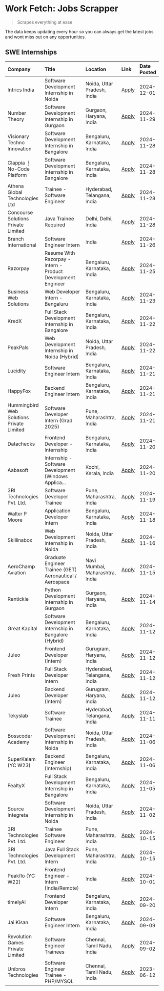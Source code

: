 # Work Fetch: Jobs Scrapper
> Scrapes everything at ease

The data keeps updating every hour so you can always get the latest jobs and wont miss out on any opportunities.

## SWE Internships
<!--START_SECTION:workfetch-->
| Company                                   | Title                                                        | Location                        | Link                                                                                                                                                                                                                                            | Date Posted   |
|:------------------------------------------|:-------------------------------------------------------------|:--------------------------------|:------------------------------------------------------------------------------------------------------------------------------------------------------------------------------------------------------------------------------------------------|:--------------|
| Intrics India                             | Software Development Internship in Noida                     | Noida, Uttar Pradesh, India     | [Apply](https://in.linkedin.com/jobs/view/software-development-internship-in-noida-at-intrics-india-4088621201?position=34&pageNum=0&refId=kx1PqDg2g%2BRQljOMLtMcWQ%3D%3D&trackingId=JaIInmwAx8dQBDz2ivE9JQ%3D%3D)                              | 2024-12-01    |
| Number Theory                             | Software Development Internship in Gurgaon                   | Gurgaon, Haryana, India         | [Apply](https://in.linkedin.com/jobs/view/software-development-internship-in-gurgaon-at-number-theory-4087550503?position=29&pageNum=0&refId=kx1PqDg2g%2BRQljOMLtMcWQ%3D%3D&trackingId=kJksvZJ2An8zzd2k5HHczw%3D%3D)                            | 2024-11-29    |
| Visionary Techno Innovation               | Software Development Internship in Bangalore                 | Bengaluru, Karnataka, India     | [Apply](https://in.linkedin.com/jobs/view/software-development-internship-in-bangalore-at-visionary-techno-innovation-4086916247?position=10&pageNum=0&refId=kx1PqDg2g%2BRQljOMLtMcWQ%3D%3D&trackingId=KGwo6kUfCTBYZOm2ZSpFgQ%3D%3D)            | 2024-11-28    |
| Clappia ⢸ No-Code Platform                | Software Development Internship in Bangalore                 | Bengaluru, Karnataka, India     | [Apply](https://in.linkedin.com/jobs/view/software-development-internship-in-bangalore-at-clappia-%E2%A2%B8-no-code-platform-4086916232?position=22&pageNum=0&refId=kx1PqDg2g%2BRQljOMLtMcWQ%3D%3D&trackingId=PTX%2FnjSlCXKPRWvQonHG%2Bg%3D%3D) | 2024-11-28    |
| Athena Global Technologies Ltd            | Trainee - Software Engineer                                  | Hyderabad, Telangana, India     | [Apply](https://in.linkedin.com/jobs/view/trainee-software-engineer-at-athena-global-technologies-ltd-4087205108?position=32&pageNum=0&refId=kx1PqDg2g%2BRQljOMLtMcWQ%3D%3D&trackingId=xo8bajBja1AIRbVcn9KslQ%3D%3D)                            | 2024-11-28    |
| Concourse Solutions Private Limited       | Java Trainee Required                                        | Delhi, Delhi, India             | [Apply](https://in.linkedin.com/jobs/view/java-trainee-required-at-concourse-solutions-private-limited-4087289970?position=35&pageNum=0&refId=kx1PqDg2g%2BRQljOMLtMcWQ%3D%3D&trackingId=lTcKOWlBj3MKfBDjjfa4Ag%3D%3D)                           | 2024-11-28    |
| Branch International                      | Software Engineer Intern                                     | India                           | [Apply](https://in.linkedin.com/jobs/view/software-engineer-intern-at-branch-international-4054425650?position=43&pageNum=0&refId=kx1PqDg2g%2BRQljOMLtMcWQ%3D%3D&trackingId=MWda7%2FW42%2BHqTBgOAnvGIw%3D%3D)                                   | 2024-11-26    |
| Razorpay                                  | Resume With Razorpay - Intern - Product Development Engineer | Bengaluru, Karnataka, India     | [Apply](https://in.linkedin.com/jobs/view/resume-with-razorpay-intern-product-development-engineer-at-razorpay-4082644771?position=39&pageNum=0&refId=kx1PqDg2g%2BRQljOMLtMcWQ%3D%3D&trackingId=5JHHADkn9gA3foxRknUTjw%3D%3D)                   | 2024-11-25    |
| Business Web Solutions                    | Web Developer Intern - Bengaluru                             | Bengaluru, Karnataka, India     | [Apply](https://in.linkedin.com/jobs/view/web-developer-intern-bengaluru-at-business-web-solutions-4081769308?position=55&pageNum=0&refId=kx1PqDg2g%2BRQljOMLtMcWQ%3D%3D&trackingId=WV%2FrkQtpwAZOXQrN8Wh05A%3D%3D)                             | 2024-11-23    |
| KredX                                     | Full Stack Development Internship in Bangalore               | Bengaluru, Karnataka, India     | [Apply](https://in.linkedin.com/jobs/view/full-stack-development-internship-in-bangalore-at-kredx-4082021747?position=24&pageNum=0&refId=kx1PqDg2g%2BRQljOMLtMcWQ%3D%3D&trackingId=w2wcfWGvgO71RloYILr7dQ%3D%3D)                                | 2024-11-22    |
| PeakPals                                  | Web Development Internship in Noida (Hybrid)                 | Noida, Uttar Pradesh, India     | [Apply](https://in.linkedin.com/jobs/view/web-development-internship-in-noida-hybrid-at-peakpals-4082025102?position=53&pageNum=0&refId=kx1PqDg2g%2BRQljOMLtMcWQ%3D%3D&trackingId=iuIV%2B902v01vLr4aYgCC%2FQ%3D%3D)                             | 2024-11-22    |
| Lucidity                                  | Software Engineer Intern                                     | Bengaluru, Karnataka, India     | [Apply](https://in.linkedin.com/jobs/view/software-engineer-intern-at-lucidity-4081805788?position=14&pageNum=0&refId=kx1PqDg2g%2BRQljOMLtMcWQ%3D%3D&trackingId=5c1j5PL3j7a5gSfKgof4Xg%3D%3D)                                                   | 2024-11-21    |
| HappyFox                                  | Backend Engineer Intern                                      | Bengaluru, Karnataka, India     | [Apply](https://in.linkedin.com/jobs/view/backend-engineer-intern-at-happyfox-4079265240?position=49&pageNum=0&refId=kx1PqDg2g%2BRQljOMLtMcWQ%3D%3D&trackingId=99W6NUGthi1etJtwdT54tA%3D%3D)                                                    | 2024-11-21    |
| Hummingbird Web Solutions Private Limited | Software Developer Intern (Grad 2025)                        | Pune, Maharashtra, India        | [Apply](https://in.linkedin.com/jobs/view/software-developer-intern-grad-2025-at-hummingbird-web-solutions-private-limited-4079796998?position=59&pageNum=0&refId=kx1PqDg2g%2BRQljOMLtMcWQ%3D%3D&trackingId=pVSqtg17FN%2BdAekIJUzHRA%3D%3D)     | 2024-11-21    |
| Datachecks                                | Frontend Developer - Internship                              | Bengaluru, Karnataka, India     | [Apply](https://in.linkedin.com/jobs/view/frontend-developer-internship-at-datachecks-4078365869?position=40&pageNum=0&refId=kx1PqDg2g%2BRQljOMLtMcWQ%3D%3D&trackingId=f7Z7jlBao%2BOAnHpZeYN2SA%3D%3D)                                          | 2024-11-20    |
| Aabasoft                                  | Internship - Software Development (Windows Applica...        | Kochi, Kerala, India            | [Apply](https://in.linkedin.com/jobs/view/internship-software-development-windows-applica-at-aabasoft-4080986188?position=52&pageNum=0&refId=kx1PqDg2g%2BRQljOMLtMcWQ%3D%3D&trackingId=%2FAIkAEPYBsSGqYByi8A4DQ%3D%3D)                          | 2024-11-20    |
| 3RI Technologies Pvt. Ltd.                | Software Developer Trainee                                   | Pune, Maharashtra, India        | [Apply](https://in.linkedin.com/jobs/view/software-developer-trainee-at-3ri-technologies-pvt-ltd-4080283578?position=26&pageNum=0&refId=kx1PqDg2g%2BRQljOMLtMcWQ%3D%3D&trackingId=ooAkf0zhL9VRJ9xiw3OV0A%3D%3D)                                 | 2024-11-19    |
| Walter P Moore                            | Application Developer Intern                                 | Bengaluru, Karnataka, India     | [Apply](https://in.linkedin.com/jobs/view/application-developer-intern-at-walter-p-moore-4077126811?position=21&pageNum=0&refId=kx1PqDg2g%2BRQljOMLtMcWQ%3D%3D&trackingId=RbIlZrESxYZAu4zkz4mVjQ%3D%3D)                                         | 2024-11-18    |
| Skillinabox                               | Web Development Internship in Noida                          | Noida, Uttar Pradesh, India     | [Apply](https://in.linkedin.com/jobs/view/web-development-internship-in-noida-at-skillinabox-4077783016?position=20&pageNum=0&refId=kx1PqDg2g%2BRQljOMLtMcWQ%3D%3D&trackingId=x%2BY48VCNzq1iqcdNeVrQHg%3D%3D)                                   | 2024-11-16    |
| AeroChamp Aviation                        | Graduate Engineer Trainee (GET) Aeronautical / Aerospace     | Navi Mumbai, Maharashtra, India | [Apply](https://in.linkedin.com/jobs/view/graduate-engineer-trainee-get-aeronautical-aerospace-at-aerochamp-aviation-4075807848?position=41&pageNum=0&refId=kx1PqDg2g%2BRQljOMLtMcWQ%3D%3D&trackingId=ejh5p5Brl%2FdOquTguVpubw%3D%3D)           | 2024-11-15    |
| Rentickle                                 | Python Development Internship in Gurgaon                     | Gurgaon, Haryana, India         | [Apply](https://in.linkedin.com/jobs/view/python-development-internship-in-gurgaon-at-rentickle-4075922770?position=19&pageNum=0&refId=kx1PqDg2g%2BRQljOMLtMcWQ%3D%3D&trackingId=csbYQte1CeDvdlqeY4FIww%3D%3D)                                  | 2024-11-14    |
| Great Kapital                             | Software Development Internship in Bangalore (Hybrid)        | Bengaluru, Karnataka, India     | [Apply](https://in.linkedin.com/jobs/view/software-development-internship-in-bangalore-hybrid-at-great-kapital-4074322094?position=23&pageNum=0&refId=kx1PqDg2g%2BRQljOMLtMcWQ%3D%3D&trackingId=HQHVPOhiq5Q0YvtcPgZREQ%3D%3D)                   | 2024-11-12    |
| Juleo                                     | Frontend Developer (Intern)                                  | Gurugram, Haryana, India        | [Apply](https://in.linkedin.com/jobs/view/frontend-developer-intern-at-juleo-4072443159?position=30&pageNum=0&refId=kx1PqDg2g%2BRQljOMLtMcWQ%3D%3D&trackingId=UOESPAkMhY4IAgr5D6xOkg%3D%3D)                                                     | 2024-11-12    |
| Fresh Prints                              | Full Stack Developer Intern                                  | Hyderabad, Telangana, India     | [Apply](https://in.linkedin.com/jobs/view/full-stack-developer-intern-at-fresh-prints-4074759619?position=36&pageNum=0&refId=kx1PqDg2g%2BRQljOMLtMcWQ%3D%3D&trackingId=lsi6pT1ieqJjVjDjS0uNAA%3D%3D)                                            | 2024-11-12    |
| Juleo                                     | Backend Developer (Intern)                                   | Gurugram, Haryana, India        | [Apply](https://in.linkedin.com/jobs/view/backend-developer-intern-at-juleo-4072437848?position=50&pageNum=0&refId=kx1PqDg2g%2BRQljOMLtMcWQ%3D%3D&trackingId=%2B1vn7nau5lT7P9Gn9%2F%2Fe2Q%3D%3D)                                                | 2024-11-12    |
| Tekyslab                                  | Software Trainee                                             | Hyderabad, Telangana, India     | [Apply](https://in.linkedin.com/jobs/view/software-trainee-at-tekyslab-4074128169?position=47&pageNum=0&refId=kx1PqDg2g%2BRQljOMLtMcWQ%3D%3D&trackingId=ws2%2Bam2EH2bYoKD4RNLsGw%3D%3D)                                                         | 2024-11-11    |
| Bosscoder Academy                         | Software Development Internship in Noida                     | Noida, Uttar Pradesh, India     | [Apply](https://in.linkedin.com/jobs/view/software-development-internship-in-noida-at-bosscoder-academy-4070090866?position=8&pageNum=0&refId=kx1PqDg2g%2BRQljOMLtMcWQ%3D%3D&trackingId=h0IWh0p7Do5CL6eIXLuZFg%3D%3D)                           | 2024-11-06    |
| SuperKalam (YC W23)                       | Backend Engineer (Internship)                                | Bengaluru, Karnataka, India     | [Apply](https://in.linkedin.com/jobs/view/backend-engineer-internship-at-superkalam-yc-w23-4069134451?position=28&pageNum=0&refId=kx1PqDg2g%2BRQljOMLtMcWQ%3D%3D&trackingId=fT6RoJ9ERj6nwep%2F2Fj09g%3D%3D)                                     | 2024-11-06    |
| FealtyX                                   | Full Stack Development Internship in Bangalore               | Bengaluru, Karnataka, India     | [Apply](https://in.linkedin.com/jobs/view/full-stack-development-internship-in-bangalore-at-fealtyx-4067118640?position=42&pageNum=0&refId=kx1PqDg2g%2BRQljOMLtMcWQ%3D%3D&trackingId=SQhV4GiVxCIdXqIgL2ai2g%3D%3D)                              | 2024-11-05    |
| Source Integreta                          | Software Development Internship in Noida                     | Noida, Uttar Pradesh, India     | [Apply](https://in.linkedin.com/jobs/view/software-development-internship-in-noida-at-source-integreta-4066120527?position=13&pageNum=0&refId=kx1PqDg2g%2BRQljOMLtMcWQ%3D%3D&trackingId=4y9uDO%2FSffKgsZF8LwTtjA%3D%3D)                         | 2024-11-02    |
| 3RI Technologies Pvt. Ltd.                | Trainee Software Engineer                                    | Pune, Maharashtra, India        | [Apply](https://in.linkedin.com/jobs/view/trainee-software-engineer-at-3ri-technologies-pvt-ltd-4048233384?position=38&pageNum=0&refId=kx1PqDg2g%2BRQljOMLtMcWQ%3D%3D&trackingId=y%2Boqf3mKuDNvgn7XGVbITA%3D%3D)                                | 2024-10-15    |
| 3RI Technologies Pvt. Ltd.                | Java Full Stack Development Intern                           | Pune, Maharashtra, India        | [Apply](https://in.linkedin.com/jobs/view/java-full-stack-development-intern-at-3ri-technologies-pvt-ltd-4048231995?position=48&pageNum=0&refId=kx1PqDg2g%2BRQljOMLtMcWQ%3D%3D&trackingId=nMunRJ3rMbRc7%2F6oJGiPWA%3D%3D)                       | 2024-10-15    |
| Peakflo (YC W22)                          | Frontend Engineer - Intern (India/Remote)                    | India                           | [Apply](https://in.linkedin.com/jobs/view/frontend-engineer-intern-india-remote-at-peakflo-yc-w22-4037729755?position=5&pageNum=0&refId=kx1PqDg2g%2BRQljOMLtMcWQ%3D%3D&trackingId=afWJ69boGVYJp88%2FUlYRvQ%3D%3D)                               | 2024-10-01    |
| timelyAI                                  | Frontend Developer Intern                                    | Bengaluru, Karnataka, India     | [Apply](https://in.linkedin.com/jobs/view/frontend-developer-intern-at-timelyai-4030925040?position=12&pageNum=0&refId=kx1PqDg2g%2BRQljOMLtMcWQ%3D%3D&trackingId=mUUL06UVq6Q5DsK1wm8Ffw%3D%3D)                                                  | 2024-09-20    |
| Jai Kisan                                 | Software Engineer Intern                                     | Bengaluru, Karnataka, India     | [Apply](https://in.linkedin.com/jobs/view/software-engineer-intern-at-jai-kisan-4024075360?position=46&pageNum=0&refId=kx1PqDg2g%2BRQljOMLtMcWQ%3D%3D&trackingId=qm8sV6lKsVlD%2FI183Kl%2FXQ%3D%3D)                                              | 2024-09-09    |
| Revolution Games Private Limited          | Software Engineer Trainees                                   | Chennai, Tamil Nadu, India      | [Apply](https://in.linkedin.com/jobs/view/software-engineer-trainees-at-revolution-games-private-limited-4015912927?position=44&pageNum=0&refId=kx1PqDg2g%2BRQljOMLtMcWQ%3D%3D&trackingId=c%2B4EXQO4ssF0OgB%2Fex2VmQ%3D%3D)                     | 2024-09-02    |
| Unibros Technologies                      | Software Engineer Trainee - PHP/MYSQL                        | Chennai, Tamil Nadu, India      | [Apply](https://in.linkedin.com/jobs/view/software-engineer-trainee-php-mysql-at-unibros-technologies-3656599241?position=57&pageNum=0&refId=kx1PqDg2g%2BRQljOMLtMcWQ%3D%3D&trackingId=czU%2BhoN53FiqMhtoXAZTcA%3D%3D)                          | 2023-06-12    |
<!--END_SECTION:workfetch-->
